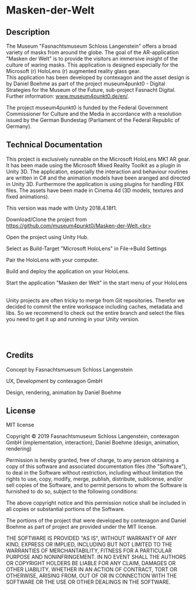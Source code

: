 # Masken-der-Welt


Description 
------------------
The Museum "Fasnachtsmuseum Schloss Langenstein" offers a broad variety of masks from around the globe. The goal of the AR-application "Masken der Welt" is to provide the visitors an immersive insight of the culture of waring masks. This application is designed especially for the Microsoft (r) HoloLens (r) augmented reality glass gear.    
This application has been developed by contexagon and the asset design is by Daniel Boehme as part of the project museum4punkt0 - Digital Strategies for the Museum of the Future, sub-project Fasnacht Digital. Further information: www.museum4punkt0.de/en/. <br>

The project museum4punkt0 is funded by the Federal Government Commissioner for Culture and the Media in accordance with a resolution issued by the German Bundestag (Parliament of the Federal Republic of Germany).

Technical Documentation 
-------------------------
This project is exclusively runnable on the Microsoft HoloLens MK1 AR gear. It has been made using the Microsoft Mixed Reality Toolkit as a plugin in Unity 3D. The application, especially the interaction and behaviour routines are written in C# and the animation models have been aranged and directed in Unity 3D. Furthermore the application is using plugins for handling FBX files. The assets have been made in Cinema 4d (3D models, textures and fixed animations).  <br>

This version was made with Unity 2018.4.18f1.<br>

Download/Clone the project from https://github.com/museum4punkt0/Masken-der-Welt.<br>

Open the project using Unity Hub.<br>

Select as Build-Target "Microsoft HoloLens" in File->Build Settings <br>

Pair the HoloLens with your computer. <br>

Build and deploy the application on your HoloLens. <br>

Start the application "Masken der Welt" in the start menu of your HoloLens <br><br>



Unity projects are often tricky to merge from Git repositories. Therefor we decided to commit the entire workspace including caches, metadata and libs. So we recommend to check out the entire branch and select the files you need to get it up and running in your Unity version. 

<br><br>

Credits
-----------

Concept by Fasnachtsmuesum Schloss Langenstein <br>

UX, Development by contexagon GmbH <br>

Design, rendering, animation by Daniel Boehme <br>



License 
------------
MIT license <br>

Copyright © 2019 Fasnachtsmuseum Schloss Langenstein, contexagon GmbH (implementation, interaction), Daniel Boehme (design, animation, rendering) <br>

Permission is hereby granted, free of charge, to any person obtaining a copy of this software and associated documentation files (the "Software"), to deal in the Software without restriction, including without limitation the rights to use, copy, modify, merge, publish, distribute, sublicense, and/or sell copies of the Software, and to permit persons to whom the Software is furnished to do so, subject to the following conditions: <br>

The above copyright notice and this permission notice shall be included in all copies or substantial portions of the Software.<br>

The portions of the project that were developed by contexagon and Daniel Boehme as part of project are provided under the MIT license.<br>

THE SOFTWARE IS PROVIDED "AS IS", WITHOUT WARRANTY OF ANY KIND, EXPRESS OR IMPLIED, INCLUDING BUT NOT LIMITED TO THE WARRANTIES OF MERCHANTABILITY, FITNESS FOR A PARTICULAR PURPOSE AND NONINFRINGEMENT. IN NO EVENT SHALL THE AUTHORS OR COPYRIGHT HOLDERS BE LIABLE FOR ANY CLAIM, DAMAGES OR OTHER LIABILITY, WHETHER IN AN ACTION OF CONTRACT, TORT OR OTHERWISE, ARISING FROM, OUT OF OR IN CONNECTION WITH THE SOFTWARE OR THE USE OR OTHER DEALINGS IN THE SOFTWARE.
